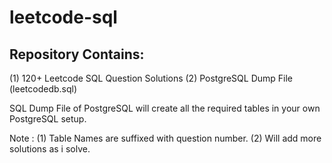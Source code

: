 # leetcode-sql

Repository Contains:
--------------------
(1) 120+ Leetcode SQL Question Solutions
(2) PostgreSQL Dump File (leetcodedb.sql)


SQL Dump File of PostgreSQL will create all the required tables in your own PostgreSQL setup.

Note : 
(1) Table Names are suffixed with question number.
(2) Will add more solutions as i solve.

